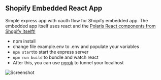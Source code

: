 

## Shopify Embedded React App

Simple express app with oauth flow for Shopify embedded app. The embedded app itself uses react and the  [Polaris React components from Shopify itselft!](https://polaris.shopify.com/components/get-started)

- npm install
- change file example.env to .env and populate your variables
- `npm start`to start the express server
- `npm run build` to bundle and watch react
- After this, you can use [ngrok](https://ngrok.com/) to tunnel your localhost

![Screenshot](http://res.cloudinary.com/dp2g0poix/image/upload/v1498236540/Screen_Shot_2017-06-23_at_11.47.14_pvghlj.png)

